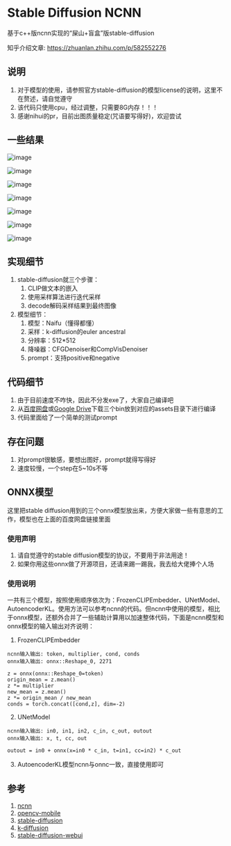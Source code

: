 # Stable Diffusion NCNN

基于c++版ncnn实现的“屎山+盲盒”版stable-diffusion

知乎介绍文章: https://zhuanlan.zhihu.com/p/582552276

## 说明
1. 对于模型的使用，请参照官方stable-diffusion的模型license的说明，这里不在赘述，请自觉遵守
2. 该代码只使用cpu，经过调整，只需要8G内存！！！
3. 感谢nihui的pr，目前出图质量稳定(咒语要写得好)，欢迎尝试

## 一些结果
![image](./resources/result_15_42.png)

![image](./resources/result_15_42_1.png)

![image](./resources/result_15_1668336058.png)

![image](./resources/result_15_1668336279.png)

![image](./resources/result_15_1668336723.png)

![image](./resources/result_15_1668337168.png)

![image](./resources/result_15_1668337577.png)

## 实现细节
1. stable-diffusion就三个步骤：
    1. CLIP做文本的嵌入
    2. 使用采样算法进行迭代采样
    3. decode解码采样结果到最终图像
2. 模型细节：
    1. 模型：Naifu（懂得都懂）
    2. 采样：k-diffusion的euler ancestral
    3. 分辨率：512*512
    4. 降噪器：CFGDenoiser和CompVisDenoiser
    4. prompt：支持positive和negative

## 代码细节
1. 由于目前速度不咋快，因此不分发exe了，大家自己编译吧
2. 从[百度网盘](https://pan.baidu.com/s/1kO8HtTZRcyDbzA32ZzafSQ?pwd=6666)或[Google Drive](https://drive.google.com/drive/folders/1myB4uIQ2K5okl51XDbmYhetLF9rUyLZS?usp=sharing)下载三个bin放到对应的assets目录下进行编译
3. 代码里面给了一个简单的测试prompt

## 存在问题
1. 对prompt很敏感，要想出图好，prompt就得写得好
2. 速度较慢，一个step在5~10s不等

## ONNX模型

这里把stable diffusion用到的三个onnx模型放出来，方便大家做一些有意思的工作，模型也在上面的百度网盘链接里面

### 使用声明
1. 请自觉遵守的stable diffusion模型的协议，不要用于非法用途！
2. 如果你用这些onnx做了开源项目，还请来踢一踢我，我去给大佬捧个人场

### 使用说明
一共有三个模型，按照使用顺序依次为：FrozenCLIPEmbedder、UNetModel、AutoencoderKL。使用方法可以参考ncnn的代码。但ncnn中使用的模型，相比于onnx模型，还额外合并了一些辅助计算用以加速整体代码，下面是ncnn模型和onnx模型的输入输出对齐说明：

1. FrozenCLIPEmbedder
```
ncnn输入输出: token, multiplier, cond, conds
onnx输入输出: onnx::Reshape_0, 2271

z = onnx(onnx::Reshape_0=token)
origin_mean = z.mean()
z *= multiplier
new_mean = z.mean()
z *= origin_mean / new_mean
conds = torch.concat([cond,z], dim=-2)
```
2. UNetModel
```
ncnn输入输出: in0, in1, in2, c_in, c_out, outout
onnx输入输出: x, t, cc, out

outout = in0 + onnx(x=in0 * c_in, t=in1, cc=in2) * c_out
```
3. AutoencoderKL模型ncnn与onnc一致，直接使用即可

## 参考
1. [ncnn](https://github.com/Tencent/ncnn)
2. [opencv-mobile](https://github.com/nihui/opencv-mobile)
3. [stable-diffusion](https://github.com/CompVis/stable-diffusion)
4. [k-diffusion](https://github.com/crowsonkb/k-diffusion)
5. [stable-diffusion-webui](https://github.com/AUTOMATIC1111/stable-diffusion-webui)